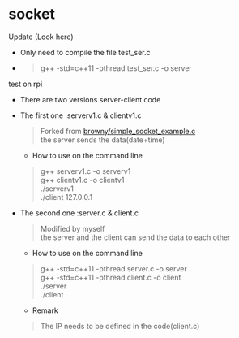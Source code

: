 # socket
Update (Look here)
* Only need to compile the file test_ser.c
* >g++ -std=c++11 -pthread test_ser.c -o server 


test on rpi

* There are two versions server-client code  

* The first one :serverv1.c & clientv1.c   
  >Forked from [browny/simple_socket_example.c](https://gist.github.com/browny/5211329)  
  >the server sends the data(date+time)   
  +  How to use on the command line
  >g++ serverv1.c -o serverv1  
  >g++ clientv1.c -o clientv1  
  >./serverv1  
  >./client 127.0.0.1  
    

* The second one :server.c & client.c   
  >Modified by myself  
  >the server and the client can send the data to each other  
  +  How to use on the command line 
  >g++ -std=c++11 -pthread server.c -o server   
  >g++ -std=c++11 -pthread client.c -o client  
  >./server  
  >./client  
    
  +  Remark  
  >The IP needs to be defined in the code(client.c)  

